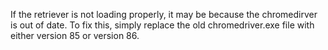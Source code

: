 If the retriever is not loading properly, it may be because the chromedirver is out of date. To fix this, simply replace the old chromedriver.exe 
file with either version 85 or version 86.
